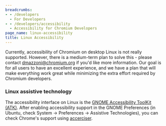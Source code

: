 ```yaml
---
breadcrumbs:
- - /developers
  - For Developers
- - /developers/accessibility
  - Accessibility for Chromium Developers
page_name: linux-accessibility
title: Linux Accessibility
---
```


Currently, accessibility of Chromium on desktop Linux is not really supported.
However, there is a medium-term plan to solve this - please contact
[dmazzoni@chromium.org](mailto:dmazzoni@chromium.org) if you'd like more
information. Our goal is for all users to have an excellent experience, and we
have a plan that will make everything work great while minimizing the extra
effort required by Chromium developers.

### Linux assistive technology

The accessibility interface on Linux is the [GNOME Accessibility ToolKit
(ATK)](http://developer.gnome.org/atk/). After enabling accessibility support in
the GNOME Preferences (in Ubuntu, check System -&gt; Preferences -&gt; Assistive
Technologies), you can check Chrome's support using
[accerciser](http://live.gnome.org/Accerciser).